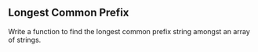 Longest Common Prefix 
---

Write a function to find the longest common prefix string amongst an array of strings.


